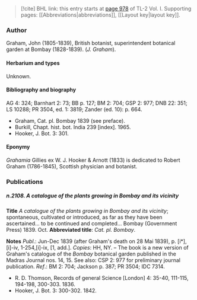 > [!cite] BHL link: this entry starts at [page 978](https://www.biodiversitylibrary.org/item/103414#page/1026/mode/1up) of TL-2 Vol. I.
> Supporting pages: [[Abbreviations|abbreviations]], [[Layout key|layout key]].

### Author

Graham, John (1805-1839), British botanist, superintendent botanical garden at Bombay (1828-1839). (*J. Graham*).

#### Herbarium and types

Unknown.

#### Bibliography and biography

AG 4: 324; Barnhart 2: 73; BB p. 127; BM 2: 704; GSP 2: 977; DNB 22: 351; LS 10288; PR 3504, ed. 1: 3819; Zander (ed. 10): p. 664.
- Graham, Cat. pl. Bombay 1839 (see preface).
- Burkill, Chapt. hist. bot. India 239 \[index\]. 1965.
- Hooker, J. Bot. 3: 301.

#### Eponymy

*Grahamia* Gillies ex W. J. Hooker & Arnott (1833) is dedicated to Robert Graham (1786-1845), Scottish physician and botanist.

### Publications

##### n.2108. A catalogue of the plants growing in Bombay and its vicinity

**Title**
*A catalogue of the plants growing in Bombay and its vicinity*; spontaneous, cultivated or introduced, as far as they have been ascertained... to be continued and completed... Bombay (Government Press) 1839. Oct.
**Abbreviated title**: *Cat. pl. Bombay*.

**Notes**
*Publ*.: Jun-Dec 1839 (after Graham's death on 28 Mai 1839), p. \[i\*\], \[i\]-iv, 1-254,\[i\]-ix, \[1, add.\]. *Copies*: HH, NY. – The book is a new version of Graham's catalogue of the *Bombay* botanical garden published in the Madras Journal nos. 14, 15. See also: CSP 2: 977 for preliminary journal publication.
*Ref*.: BM 2: 704; Jackson p. 387; PR 3504; IDC 7314.
- R. D. Thomson, Records of general Science \[London\] 4: 35-40, 111-115, 194-198, 300-303. 1836.
- Hooker, J. Bot. 3: 300-302. 1842.

